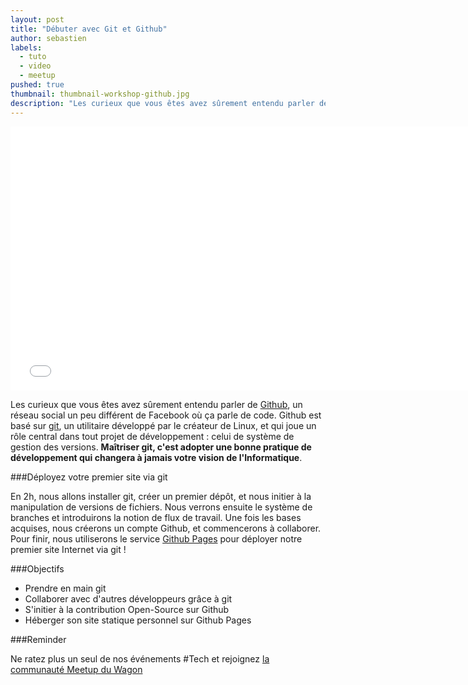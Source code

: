 ```yaml
---
layout: post
title: "Débuter avec Git et Github"
author: sebastien
labels:
  - tuto
  - video
  - meetup
pushed: true
thumbnail: thumbnail-workshop-github.jpg
description: "Les curieux que vous êtes avez sûrement entendu parler de Github, un réseau social un peu différent de Facebook où ça parle de code. Github est basé sur git, un utilitaire développé par le créateur de Linux, et qui joue un rôle central dans tout projet de développement : celui de système de gestion des versions. Maîtriser git, c'est adopter une bonne pratique de développement qui changera à jamais votre vision de l'Informatique."
---
```


<div class="video-wrapper"><iframe width="750" height="422" src="//www.youtube.com/embed/V6Zo68uQPqE?showinfo=0" frameborder="0" allowfullscreen></iframe></div>

Les curieux que vous êtes avez sûrement entendu parler de [Github](https://github.com/), un réseau social un peu différent de Facebook où ça parle de code. Github est basé sur [git](http://git-scm.com/), un utilitaire développé par le créateur de Linux, et qui joue un rôle central dans tout projet de développement : celui de système de gestion des versions. **Maîtriser git, c'est adopter une bonne pratique de développement qui changera à jamais votre vision de l'Informatique**.

###Déployez votre premier site via git

En 2h, nous allons installer git, créer un premier dépôt, et nous initier à la manipulation de versions de fichiers. Nous verrons ensuite le système de branches et introduirons la notion de flux de travail. Une fois les bases acquises, nous créerons un compte Github, et commencerons à collaborer. Pour finir, nous utiliserons le service [Github Pages](https://pages.github.com/) pour déployer notre premier site Internet via git !

###Objectifs

- Prendre en main git
- Collaborer avec d'autres développeurs grâce à git
- S'initier à la contribution Open-Source sur Github
- Héberger son site statique personnel sur Github Pages

###Reminder

Ne ratez plus un seul de nos événements #Tech et rejoignez [la communauté Meetup du Wagon](http://www.meetup.com/Le-Wagon-Paris-Coding-Station/)